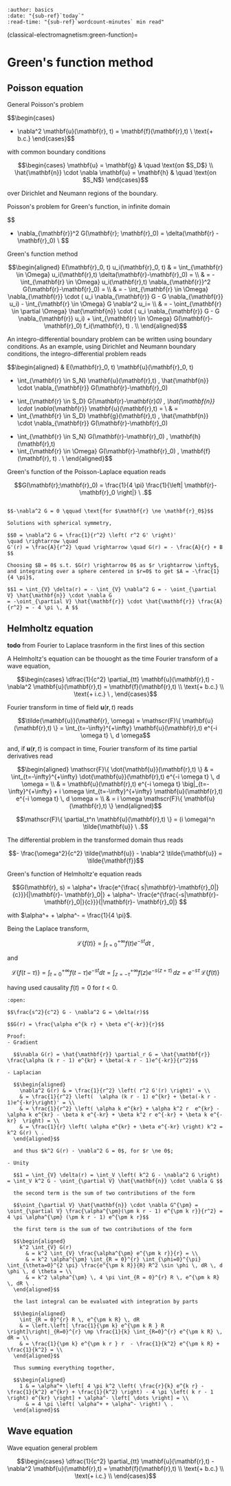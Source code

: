 ```{article-info}
:author: basics
:date: "{sub-ref}`today`"
:read-time: "{sub-ref}`wordcount-minutes` min read"
```

(classical-electromagnetism:green-function)=
# Green's function method

## Poisson equation

General Poisson's problem

$$\begin{cases}
  - \nabla^2 \mathbf{u}(\mathbf{r}, t) = \mathbf{f}(\mathbf{r},t) \\
  \text{+ b.c.}
\end{cases}$$

with common boundary conditions

$$\begin{cases}
\mathbf{u} = \mathbf{g} & \quad \text{on $S_D$} \\
\hat{\mathbf{n}} \cdot \nabla \mathbf{u} = \mathbf{h} & \quad \text{on $S_N$}
\end{cases}$$

over Dirichlet and Neumann regions of the boundary.

Poisson's problem for Green's function, in infinite domain

$$
  - \nabla_{\mathbf{r}}^2 G(\mathbf{r}; \mathbf{r}_0) = \delta(\mathbf{r} - \mathbf{r}_0) \\
$$

Green's function method

$$\begin{aligned}
  E(\mathbf{r}_0, t) u_i(\mathbf{r}_0, t) 
  & =   \int_{\mathbf{r} \in \Omega} u_i(\mathbf{r},t) \delta(\mathbf{r}-\mathbf{r}_0) = \\
  & = - \int_{\mathbf{r} \in \Omega} u_i(\mathbf{r},t) \nabla_{\mathbf{r}}^2 G(\mathbf{r}-\mathbf{r}_0) = \\
  & = - \int_{\mathbf{r} \in \Omega} \nabla_{\mathbf{r}} \cdot ( u_i \nabla_{\mathbf{r}} G - G \nabla_{\mathbf{r}} u_i) - \int_{\mathbf{r} \in \Omega} G \nabla^2 u_i= \\
  & = - \oint_{\mathbf{r} \in \partial \Omega} \hat{\mathbf{n}} \cdot ( u_i \nabla_{\mathbf{r}} G - G \nabla_{\mathbf{r}} u_i) + \int_{\mathbf{r} \in \Omega} G(\mathbf{r}-\mathbf{r}_0) f_i(\mathbf{r}, t) . \\
\end{aligned}$$

An integro-differential boundary problem can be written using boundary conditions. As an example, using Dirichlet and Neumann boundary conditions, the integro-differential problem reads

$$\begin{aligned}
&  E(\mathbf{r}_0, t) \mathbf{u}(\mathbf{r}_0, t) 
+ \int_{\mathbf{r} \in S_N} \mathbf{u}(\mathbf{r},t) \, \hat{\mathbf{n}} \cdot \nabla_{\mathbf{r}} G(\mathbf{r}-\mathbf{r}_0)
- \int_{\mathbf{r} \in S_D} G(\mathbf{r}-\mathbf{r}_0) \, \hat{\mathbf{n}} \cdot \nabla_{\mathbf{r}} \mathbf{u}(\mathbf{r},t) = \\ 
& =
- \int_{\mathbf{r} \in S_D} \mathbf{g}(\mathbf{r},t) \, \hat{\mathbf{n}} \cdot \nabla_{\mathbf{r}} G(\mathbf{r}-\mathbf{r}_0)
+ \int_{\mathbf{r} \in S_N} G(\mathbf{r}-\mathbf{r}_0) \, \mathbf{h}(\mathbf{r},t)  
+ \int_{\mathbf{r} \in \Omega} G(\mathbf{r}-\mathbf{r}_0) \, \mathbf{f}(\mathbf{r}, t) . \\
\end{aligned}$$

Green's function of the Poisson-Laplace equation reads

$$G(\mathbf{r};\mathbf{r}_0) = \frac{1}{4 \pi} \frac{1}{\left| \mathbf{r}-\mathbf{r}_0 \right|} \ .$$

```{dropdown} Green's function of the Laplace equation

$$-\nabla^2 G = 0 \qquad \text{for $\mathbf{r} \ne \mathbf{r}_0$}$$

Solutions with spherical symmetry,

$$0 = \nabla^2 G = \frac{1}{r^2} \left( r^2 G' \right)'
\quad \rightarrow \quad
G'(r) = \frac{A}{r^2} \quad \rightarrow \quad G(r) = - \frac{A}{r} + B
$$

Choosing $B = 0$ s.t. $G(r) \rightarrow 0$ as $r \rightarrow \infty$, and integrating over a sphere centered in $r=0$ to get $A = -\frac{1}{4 \pi}$,

$$1 = \int_{V} \delta(r) = - \int_{V} \nabla^2 G = - \oint_{\partial V} \hat{\mathbf{n}} \cdot \nabla G
= -\oint_{\partial V} \hat{\mathbf{r}} \cdot \hat{\mathbf{r}} \frac{A}{r^2} = - 4 \pi \, A $$

```

## Helmholtz equation

**todo** from Fourier to Laplace trasnform in the first lines of this section

A Helmholtz's equation can be thouoght as the time Fourier transform of a wave equation,

$$\begin{cases}
  \dfrac{1}{c^2} \partial_{tt} \mathbf{u}(\mathbf{r},t) - \nabla^2 \mathbf{u}(\mathbf{r},t) = \mathbf{f}(\mathbf{r},t) \\
  \text{+ b.c.} \\
  \text{+ i.c.} \ ,
\end{cases}$$

Fourier transform in time of field $\mathbf{u}(\mathbf{r},t)$ reads

$$\tilde{\mathbf{u}}(\mathbf{r}, \omega) = \mathscr{F}\{ \mathbf{u}(\mathbf{r},t) \} = \int_{t=-\infty}^{+\infty} \mathbf{u}(\mathbf{r},t) e^{-i \omega t} \, d \omega$$

and, if $\mathbf{u}(\mathbf{r},t)$ is compact in time, Fourier transform of its time partial derivatives read

$$\begin{aligned}
  \mathscr{F}\{ \dot{\mathbf{u}}(\mathbf{r},t) \} 
  & = \int_{t=-\infty}^{+\infty} \dot{\mathbf{u}}(\mathbf{r},t) e^{-i \omega t} \, d \omega = \\
  & = \mathbf{u}(\mathbf{r},t) e^{-i \omega t} \big|_{t=-\infty}^{+\infty} + i \omega \int_{t=-\infty}^{+\infty} \mathbf{u}(\mathbf{r},t) e^{-i \omega t} \, d \omega = \\
  & = i \omega \mathscr{F}\{  \mathbf{u}(\mathbf{r},t) \}
\end{aligned}$$

$$\mathscr{F}\{ \partial_t^n \mathbf{u}(\mathbf{r},t) \} = (i \omega)^n \tilde{\mathbf{u}} \ .$$

The differential problem in the transformed domain thus reads

$$- \frac{\omega^2}{c^2} \tilde{\mathbf{u}} - \nabla^2 \tilde{\mathbf{u}} = \tilde{\mathbf{f}}$$

Green's function of Helmholtz'e equation reads

$$G(\mathbf{r}, s) =
  \alpha^+ \frac{e^{\frac{ s|\mathbf{r}-\mathbf{r}_0|}{c}}}{|\mathbf{r}- \mathbf{r}_0|} +
  \alpha^- \frac{e^{\frac{-s|\mathbf{r}-\mathbf{r}_0|}{c}}}{|\mathbf{r}- \mathbf{r}_0|}
$$

with $\alpha^+ + \alpha^- = \frac{1}{4 \pi}$.

Being the Laplace transform,

$$\mathscr{L}\{ f(t) \} = \int_{t=0}^{+\infty} f(t) e^{-st} dt \ ,$$

and 

$$\mathscr{L}\{ f(t-\tau) \} = \int_{t=0}^{+\infty} f(t-\tau) e^{-st} dt = \int_{z = - \tau}^{+\infty} f(z) e^{-s(z+\tau)} \, dz = e^{-s \tau} \, \mathscr{L}\{ f(t) \}$$

having used causality $f(t) = 0$ for $t < 0$.



```{dropdown} Green's function
:open:

$$\frac{s^2}{c^2} G - \nabla^2 G = \delta(r)$$

$$G(r) = \frac{\alpha e^{k r} + \beta e^{-kr}}{r}$$

Proof:
- Gradient

  $$\nabla G(r) = \hat{\mathbf{r}} \partial_r G = \hat{\mathbf{r}} \frac{\alpha (k r - 1) e^{kr} + \beta(-k r - 1)e^{-kr}}{r^2}$$

- Laplacian

  $$\begin{aligned}
    \nabla^2 G(r) & = \frac{1}{r^2} \left( r^2 G'(r) \right)' = \\
    & = \frac{1}{r^2} \left(  \alpha (k r - 1) e^{kr} + \beta(-k r - 1)e^{-kr}\right)' = \\
    & = \frac{1}{r^2} \left( \alpha k e^{kr} + \alpha k^2 r  e^{kr} - \alpha k e^{kr} - \beta k e^{-kr} + \beta k^2 r e^{-kr} + \beta k e^{-kr}  \right) = \\
    & = \frac{1}{r} \left( \alpha e^{kr} + \beta e^{-kr} \right) k^2 = k^2 G(r) \ .
  \end{aligned}$$

  and thus $k^2 G(r) - \nabla^2 G = 0$, for $r \ne 0$;

- Unity

  $$1 = \int_{V} \delta(r) = \int_V \left( k^2 G - \nabla^2 G \right) = \int_V k^2 G - \oint_{\partial V} \hat{\mathbf{n}} \cdot \nabla G $$

  the second term is the sum of two contributions of the form

  $$\oint_{\partial V} \hat{\mathbf{n}} \cdot \nabla G^{\pm} = \oint_{\partial V} \frac{\alpha^{\pm}(\pm k r - 1) e^{\pm k r}}{r^2} = 4 \pi \alpha^{\pm} (\pm k r - 1) e^{\pm k r}$$

  the first term is the sum of two contributions of the form

  $$\begin{aligned}
    k^2 \int_{V} G(r)
      & = k^2 \int_{V} \frac{\alpha^{\pm} e^{\pm k r}}{r} = \\
      & = k^2 \alpha^{\pm} \int_{R = 0}^{r} \int_{\phi=0}^{\pi} \int_{\theta=0}^{2 \pi} \frac{e^{\pm k R}}{R} R^2 \sin \phi \, dR \, d \phi \, d \theta = \\
      & = k^2 \alpha^{\pm} \, 4 \pi \int_{R = 0}^{r} R \, e^{\pm k R} \, dR \ .
  \end{aligned}$$

  the last integral can be evaluated with integration by parts

  $$\begin{aligned}
    \int_{R = 0}^{r} R \, e^{\pm k R} \, dR
    & = \left.\left[ \frac{1}{\pm k} e^{\pm k R } R \right]\right|_{R=0}^{r} \mp \frac{1}{k} \int_{R=0}^{r} e^{\pm k R} \, dR = \\
    & = \frac{1}{\pm k} e^{\pm k r } r  - \frac{1}{k^2} e^{\pm k R} + \frac{1}{k^2} = \\
  \end{aligned}$$

  Thus summing everything together,

  $$\begin{aligned}
    1 & = \alpha^+ \left[ 4 \pi k^2 \left( \frac{r}{k} e^{k r} - \frac{1}{k^2} e^{kr} + \frac{1}{k^2} \right) - 4 \pi \left( k r - 1 \right) e^{kr} \right] + \alpha^- \left[ \dots \right] = \\
      & = 4 \pi \left( \alpha^+ + \alpha^- \right) \ .
  \end{aligned}$$

```

## Wave equation
Wave equation general problem

$$\begin{cases}
  \dfrac{1}{c^2} \partial_{tt} \mathbf{u}(\mathbf{r},t) - \nabla^2 \mathbf{u}(\mathbf{r},t) = \mathbf{f}(\mathbf{r},t) \\
  \text{+ b.c.} \\
  \text{+ i.c.} \\
\end{cases}$$







